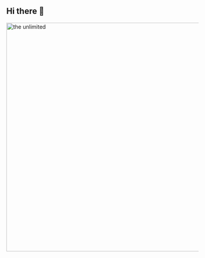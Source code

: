 ## Hi there 👋

<img src="https://forumimage.ru/uploads/20150106/142054408145648565.gif" alt="the unlimited" width="600">
